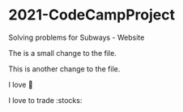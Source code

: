 # 2021-CodeCampProject
Solving problems for Subways - Website

The is a small change to the file.

This is another change to the file. 

I love :pizza:

I love to trade :stocks:
